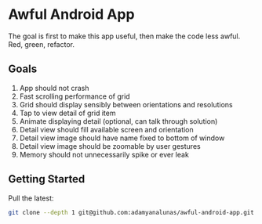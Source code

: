 # Awful Android App

The goal is first to make this app useful, then make the code less awful. Red, green, refactor.

## Goals

1. App should not crash
1. Fast scrolling performance of grid
1. Grid should display sensibly between orientations and resolutions
1. Tap to view detail of grid item
1. Animate displaying detail (optional, can talk through solution)
1. Detail view should fill available screen and orientation
1. Detail view image should have name fixed to bottom of window
1. Detail view image should be zoomable by user gestures
1. Memory should not unnecessarily spike or ever leak

## Getting Started

Pull the latest: 

```bash
git clone --depth 1 git@github.com:adamyanalunas/awful-android-app.git
```
